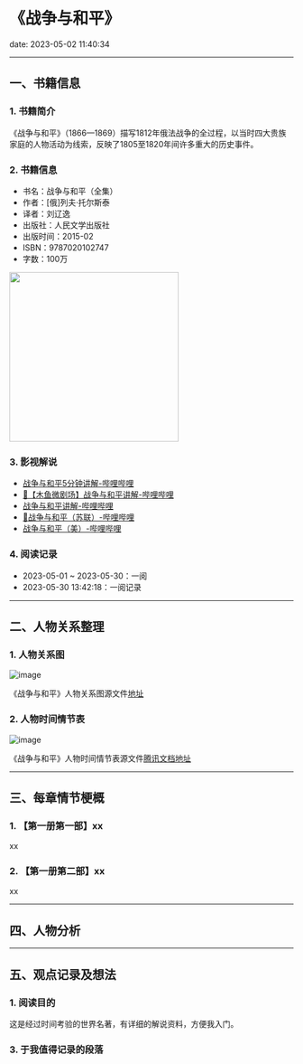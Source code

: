# 《战争与和平》
date: 2023-05-02 11:40:34

---

## 一、书籍信息

### 1. 书籍简介

《战争与和平》（1866—1869）描写1812年俄法战争的全过程，以当时四大贵族家庭的人物活动为线索，反映了1805至1820年间许多重大的历史事件。

### 2. 书籍信息

- 书名：战争与和平（全集）
- 作者：[俄]列夫·托尔斯泰
- 译者：刘辽逸
- 出版社：人民文学出版社
- 出版时间：2015-02
- ISBN：9787020102747
- 字数：100万

<img height="300" src="https://s1.ax1x.com/2023/05/02/p9GBAcd.png"/>

### 3. 影视解说

- [战争与和平5分钟讲解-哔哩哔哩](https://www.bilibili.com/video/BV1hW411P7cW)
- [🧡【木鱼微剧场】战争与和平讲解-哔哩哔哩](https://www.bilibili.com/video/BV1PW411B7FA)
- [战争与和平讲解-哔哩哔哩](https://www.bilibili.com/video/BV11T411t7cu)
- [🧡战争与和平（苏联）-哔哩哔哩](https://www.bilibili.com/bangumi/play/ep374414)
- [战争与和平（美）-哔哩哔哩](https://www.bilibili.com/bangumi/play/ep269457)

### 4. 阅读记录

- 2023-05-01 ~ 2023-05-30：一阅
- 2023-05-30 13:42:18：一阅记录

---

## 二、人物关系整理

### 1. 人物关系图

![image](https://s1.ax1x.com/2023/04/13/ppvRHoj.png)

《战争与和平》人物关系图源文件[地址](https://boardmix.cn/app/share/CAE.COSm0AwgASoQGx5Yaq7JpLJxZ-L5OGiEBTAGQAE/7ejlcw)


### 2. 人物时间情节表

![image](https://s1.ax1x.com/2023/04/13/ppvRHoj.png)

《战争与和平》人物时间情节表源文件[腾讯文档地址](https://docs.qq.com/sheet/DRW9qZHlhdmdkSkdu)

---

## 三、每章情节梗概

### 1. 【第一册第一部】xx

xx

### 2. 【第一册第二部】xx

xx

---

## 四、人物分析

---

## 五、观点记录及想法

### 1. 阅读目的

这是经过时间考验的世界名著，有详细的解说资料，方便我入门。

### 3. 于我值得记录的段落

